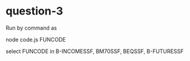 # question-3

Run by command as

node code.js FUNCODE 

select FUNCODE in B-INCOMESSF, BM70SSF, BEQSSF, B-FUTURESSF
